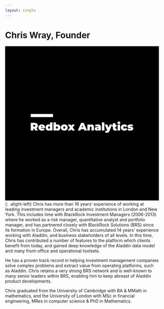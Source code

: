 ```yaml
---
layout: single
---
```


# Chris Wray, Founder

![image-right](/assets/img/Logo_w_on_b.png){: .alight-left}
Chris has more than 16 years’ experience of working at leading investment managers and academic institutions in London and New York. This includes time with BlackRock Investment Managers (2006-2013) where he worked as a risk manager, quantitative analyst and portfolio manager, and has partnered closely with BlackRock Solutions (BRS) since its formation in Europe. Overall, Chris has accumulated 14 years' experience working with Aladdin, and business stakeholders of all levels. In this time, Chris has contributed a number of features to the platform which clients benefit from today, and gained deep knowledge of the Aladdin data model and many front-office and operational toolsets.


He has a proven track record in helping investment management companies solve complex problems and extract value from operating platforms, such as Aladdin. Chris retains a very strong BRS network and is well-known to many senior leaders within BRS, enabling him to keep abreast of Aladdin product developments.


Chris graduated from the University of Cambridge with BA & MMath in mathematics, and the University of London with MSc in financial engineering, MRes in computer science & PhD in Mathematics.
